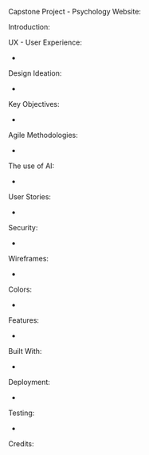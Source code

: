Capstone Project - Psychology Website:

Introduction:

UX - User Experience:

- 

Design Ideation:

- 

Key Objectives:

-

Agile Methodologies:

-

The use of AI:

-


User Stories:

-

Security:

-

Wireframes:

-

Colors:

-

Features:

-

Built With:

-

Deployment:

-

Testing:

-

Credits:



